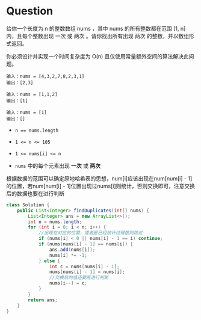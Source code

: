 # Question

给你一个长度为 n 的整数数组 nums ，其中 nums 的所有整数都在范围 [1, n] 内，且每个整数出现 一次 或 两次 。请你找出所有出现 两次 的整数，并以数组形式返回。

你必须设计并实现一个时间复杂度为 O(n) 且仅使用常量额外空间的算法解决此问题。

```
输入：nums = [4,3,2,7,8,2,3,1]
输出：[2,3]

输入：nums = [1,1,2]
输出：[1]

输入：nums = [1]
输出：[]
```

- `n == nums.length`

- `1 <= n <= 105`

- `1 <= nums[i] <= n`

- `nums` 中的每个元素出现 **一次** 或 **两次**

  

根据数据的范围可以确定原地哈希表的思想，num[i]应该出现在num[num[i] - 1]的位置，若num[num[i] - 1]位置出现过nums[i]则统计，否则交换即可，注意交换后的数据也要在进行判断

```java
class Solution {
    public List<Integer> findDuplicates(int[] nums) {
        List<Integer> ans = new ArrayList<>();
        int n = nums.length;
        for (int i = 0; i < n; i++) {
            //出现在对应的位置，或者是已经统计过得数则跳过
            if (nums[i] < 0 || nums[i] - 1 == i) continue;
            if (nums[nums[i] - 1] == nums[i]) {
                ans.add(nums[i]);
                nums[i] *= -1;
            } else {
                int c = nums[nums[i] - 1];
                nums[nums[i] - 1] = nums[i];
                //交换后的值还要再进行判断
                nums[i--] = c;
            }
        }
        return ans;
    }
}
```

